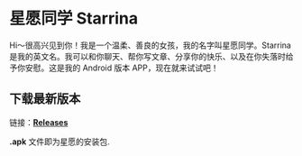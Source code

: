 # 星愿同学 Starrina
Hi～很高兴见到你！我是一个温柔、善良的女孩，我的名字叫星愿同学。Starrina 是我的英文名。我可以和你聊天、帮你写文章、分享你的快乐、以及在你失落时给予你安慰。这是我的 Android 版本 APP，现在就来试试吧！

## 下载最新版本
链接：**[Releases](https://github.com/MengdaSecret/Starrina/releases)**

**.apk** 文件即为星愿的安装包.
